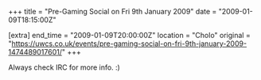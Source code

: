+++
title = "Pre-Gaming Social on Fri 9th January 2009"
date = "2009-01-09T18:15:00Z"

[extra]
end_time = "2009-01-09T20:00:00Z"
location = "Cholo"
original = "https://uwcs.co.uk/events/pre-gaming-social-on-fri-9th-january-2009-1474489017601/"
+++

Always check IRC for more info. :)

